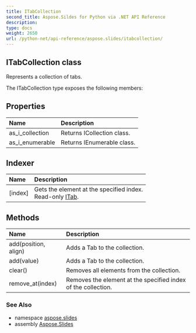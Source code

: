 ```yaml
---
title: ITabCollection
second_title: Aspose.Sildes for Python via .NET API Reference
description: 
type: docs
weight: 2650
url: /python-net/api-reference/aspose.slides/itabcollection/
---
```


## ITabCollection class

Represents a collection of tabs.

The ITabCollection type exposes the following members:
## Properties
| Name | Description |
| :- | :- |
|as_i_collection|Returns ICollection class.|
|as_i_enumerable|Returns IEnumerable class.|
## Indexer
| Name | Description |
| :- | :- |
|[index]|Gets the element at the specified index.<br/>            Read-only [ITab](/slides/python-net/api-reference/aspose.slides/itab/).|
## Methods
| Name | Description |
| :- | :- |
|add(position, align)|Adds a Tab to the collection.|
|add(value)|Adds a Tab to the collection.|
|clear()|Removes all elements from the collection.|
|remove_at(index)|Removes the element at the specified index of the collection.|

### See Also

* namespace [aspose.slides](/slides/python-net/api-reference/aspose.slides/)
* assembly [Aspose.Slides](/slides/python-net/api-reference/)

